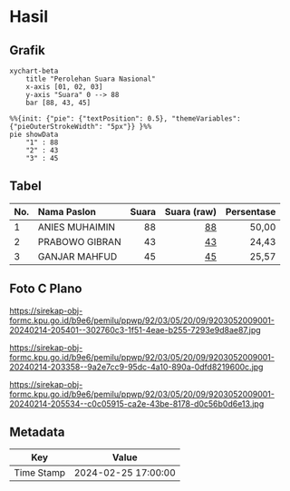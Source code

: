 # Hasil

## Grafik

```mermaid
xychart-beta
    title "Perolehan Suara Nasional"
    x-axis [01, 02, 03]
    y-axis "Suara" 0 --> 88
    bar [88, 43, 45]
```

```mermaid
%%{init: {"pie": {"textPosition": 0.5}, "themeVariables": {"pieOuterStrokeWidth": "5px"}} }%%
pie showData
    "1" : 88
    "2" : 43
    "3" : 45
```

## Tabel

| No. | Nama Paslon    | Suara | Suara (raw) | Persentase |
|:--- |:-------------- | -----:| -----------:| ----------:|
| 1   | ANIES MUHAIMIN | 88    | [88][p-1]   | 50,00      |
| 2   | PRABOWO GIBRAN | 43    | [43][p-2]   | 24,43      |
| 3   | GANJAR MAHFUD  | 45    | [45][p-3]   | 25,57      |


[p-1]: https://github.com/gigit-pemilu/pemilu-2024/blob/main/pilpres/hitung-suara/sub/92-papua-barat/sub/03-fak-fak/sub/05-fak-fak-tengah/sub/2009-kanantare/sub/001-tps/sub/paslon-1.txt
[p-2]: https://github.com/gigit-pemilu/pemilu-2024/blob/main/pilpres/hitung-suara/sub/92-papua-barat/sub/03-fak-fak/sub/05-fak-fak-tengah/sub/2009-kanantare/sub/001-tps/sub/paslon-2.txt
[p-3]: https://github.com/gigit-pemilu/pemilu-2024/blob/main/pilpres/hitung-suara/sub/92-papua-barat/sub/03-fak-fak/sub/05-fak-fak-tengah/sub/2009-kanantare/sub/001-tps/sub/paslon-3.txt

## Foto C Plano

https://sirekap-obj-formc.kpu.go.id/b9e6/pemilu/ppwp/92/03/05/20/09/9203052009001-20240214-205401--302760c3-1f51-4eae-b255-7293e9d8ae87.jpg

https://sirekap-obj-formc.kpu.go.id/b9e6/pemilu/ppwp/92/03/05/20/09/9203052009001-20240214-203358--9a2e7cc9-95dc-4a10-890a-0dfd8219600c.jpg

https://sirekap-obj-formc.kpu.go.id/b9e6/pemilu/ppwp/92/03/05/20/09/9203052009001-20240214-205534--c0c05915-ca2e-43be-8178-d0c56b0d6e13.jpg


## Metadata

| Key        | Value               |
| ---------- | ------------------- |
| Time Stamp | 2024-02-25 17:00:00 |




